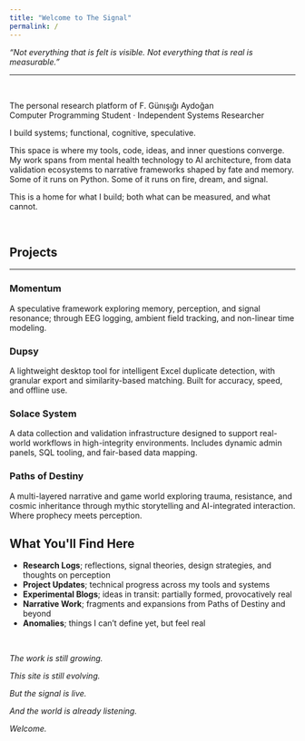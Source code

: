 ```yaml
---
title: "Welcome to The Signal"
permalink: /
---
```


<em>“Not everything that is felt is visible. Not everything that is real is measurable.”</em>
<hr>

<br>

<p>The personal research platform of F. Günışığı Aydoğan<br>
Computer Programming Student · Independent Systems Researcher</p>

<p>I build systems; functional, cognitive, speculative.</p>

<p>This space is where my tools, code, ideas, and inner questions converge. My work spans from mental health technology to AI architecture, from data validation ecosystems to narrative frameworks shaped by fate and memory. Some of it runs on Python. Some of it runs on fire, dream, and signal.</p>

<p>This is a home for what I build; both what can be measured, and what cannot.</p>

<br>

<h2><strong>Projects</strong></h2>
<hr>
<p></p>
<h3><strong>Momentum</strong></h3>
A speculative framework exploring memory, perception, and signal resonance; through EEG logging, ambient field tracking, and non-linear time modeling.
<p></p>
<h3><strong>Dupsy</strong></h3>
A lightweight desktop tool for intelligent Excel duplicate detection, with granular export and similarity-based matching. Built for accuracy, speed, and offline use.

<br>

<h3><strong>Solace System</strong></h3>
A data collection and validation infrastructure designed to support real-world workflows in high-integrity environments. Includes dynamic admin panels, SQL tooling, and fair-based data mapping.

<br>

<h3><strong>Paths of Destiny</strong></h3>
A multi-layered narrative and game world exploring trauma, resistance, and cosmic inheritance through mythic storytelling and AI-integrated interaction. Where prophecy meets perception.

<br>

<h2><strong>What You'll Find Here</strong></h2>

<ul>
  <li><strong>Research Logs</strong>; reflections, signal theories, design strategies, and thoughts on perception</li>
  <li><strong>Project Updates</strong>; technical progress across my tools and systems</li>
  <li><strong>Experimental Blogs</strong>; ideas in transit: partially formed, provocatively real</li>
  <li><strong>Narrative Work</strong>; fragments and expansions from Paths of Destiny and beyond</li>
  <li><strong>Anomalies</strong>; things I can’t define yet, but feel real</li>
</ul>

<br>

<p><em>The work is still growing.</em></p>
<p><em>This site is still evolving.</em></p>
<p><em>But the signal is live.</em></p>
<p><em>And the world is already listening.</em></p>
<p><em>Welcome.</em></p>

<br>

